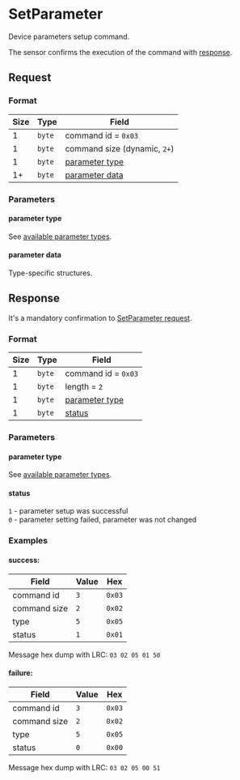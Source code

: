 # SetParameter

Device parameters setup command.

The sensor confirms the execution of the command with [response](#response).


## Request

### Format

| Size | Type   | Field                             |
| ---- | ------ | --------------------------------- |
| 1    | `byte` | command id = `0x03`               |
| 1    | `byte` | command size  (dynamic, `2+`)     |
| 1    | `byte` | [parameter type](#parameter-type) |
| 1+   | `byte` | [parameter data](#parameter-data) |

### Parameters

#### **parameter type**

See [available parameter types](../parameter-types.md).

#### **parameter data**

Type-specific structures.


## Response

It's a mandatory confirmation to [SetParameter request](./SetParameter.md#request).

### Format

| Size | Type   | Field                             |
| ---- | ------ | --------------------------------- |
| 1    | `byte` | command id = `0x03`               |
| 1    | `byte` | length = `2`                      |
| 1    | `byte` | [parameter type](#parameter-type) |
| 1    | `byte` | [status](#status)                 |

### Parameters

#### **parameter type**

See [available parameter types](../parameter-types.md).

#### **status**

`1` - parameter setup was successful <br>
`0` - parameter setting failed, parameter was not changed

### Examples

#### success:

| Field        | Value | Hex    |
| ------------ | ----- | ------ |
| command id   | `3`   | `0x03` |
| command size | `2`   | `0x02` |
| type         | `5`   | `0x05` |
| status       | `1`   | `0x01` |

Message hex dump with LRC: `03 02 05 01 50`

#### failure:

| Field        | Value | Hex    |
| ------------ | ----- | ------ |
| command id   | `3`   | `0x03` |
| command size | `2`   | `0x02` |
| type         | `5`   | `0x05` |
| status       | `0`   | `0x00` |

Message hex dump with LRC: `03 02 05 00 51`
